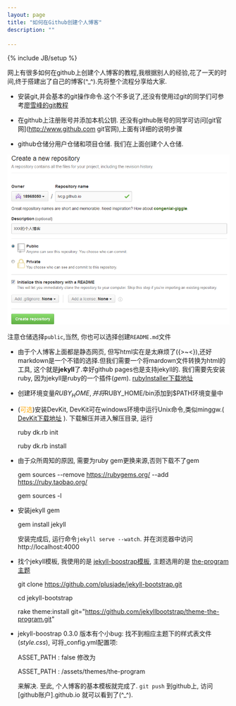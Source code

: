 ```yaml
---
layout: page
title: "如何在Github创建个人博客"
description: ""

---
```

{% include JB/setup %}

  网上有很多如何在github上创建个人博客的教程,我根据别人的经验,花了一天的时间,终于搭建出了自己的博客(^_^).先将整个流程分享给大家.

- 安装git,并会基本的git操作命令.这个不多说了,还没有使用过git的同学们可参考[廖雪峰的git教程](http://www.liaoxuefeng.com/wiki/0013739516305929606dd18361248578c67b8067c8c017b000 "廖雪峰的git教程") 

- 在github上注册账号并添加本机公钥. 还没有github账号的同学可访问[git官网](http://www.github.com git官网),上面有详细的说明步骤

- github仓储分用户仓储和项目仓储. 我们在上面创建个人仓储.

![github-create-user-repo](../assets/attachment/img/work/buildlog/github-create-user-repo.png)

注意仓储选择`public`,当然, 你也可以选择创建`README.md`文件

- 由于个人博客上面都是静态网页, 但写html实在是太麻烦了({>~<}),还好markdown是一个不错的选择.但我们需要一个将mardown文件转换为html的工具, 这个就是**jekyll**了.幸好github pages也是支持jekyll的. 我们需要先安装ruby, 因为jekyll是ruby的一个插件(*gem*). [rubyInstaller下载地址](http://www.ruby-lang.org/en/downloads/ "ruby下载地址")
	
- 创建环境变量$RUBY_HOME,并将$RUBY_HOME/bin添加到$PATH环境变量中

- (<font color="orange">可选</font>)安装DevKit, DevKit可在windows环境中运行Unix命令,类似minggw.( [DevKit下载地址](https://github.com/oneclick/rubyinstaller/downloads/  "DevKit下载地址") ). 下载解压并进入解压目录, 运行

	ruby dk.rb init

	ruby dk.rb install
	
- 由于众所周知的原因, 需要为ruby gem更换来源,否则下载不了gem

	gem sources --remove https://rubygems.org/ --add https://ruby.taobao.org/

	gem sources -l
		
- 安装jekyll gem

	gem install jekyll

  安装完成后, 运行命令`jekyll serve --watch`. 并在浏览器中访问 http://localhost:4000 

- 找个jekyll模板, 我使用的是 [jekyll-boostrap模板](https://github.com/plusjade/jekyll-bootstrap.git "jekyll-boostrap模板"), 主题选用的是 [the-program主题](https://github.com/jekyllbootstrap/theme-the-program.git "the-program主题") 

	git clone https://github.com/plusjade/jekyll-bootstrap.git

	cd jekyll-bootstrap

	rake theme:install git="https://github.com/jekyllbootstrap/theme-the-program.git"

- jekyll-boostrap 0.3.0 版本有个小bug: 找不到相应主题下的样式表文件(*style.css*), 可将_config.yml配置项:

	ASSET_PATH : false  修改为
	
	ASSET_PATH : /assets/themes/the-program
  
  来解决. 
  至此, 个人博客的基本模板就完成了. `git push` 到github上, 访问 [github账户].github.io 就可以看到了(^_^).